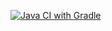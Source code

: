 [![Java CI with Gradle](https://github.com/NikitosSpiridonov/PageObject/actions/workflows/gradle.yml/badge.svg)](https://github.com/NikitosSpiridonov/PageObject/actions/workflows/gradle.yml)